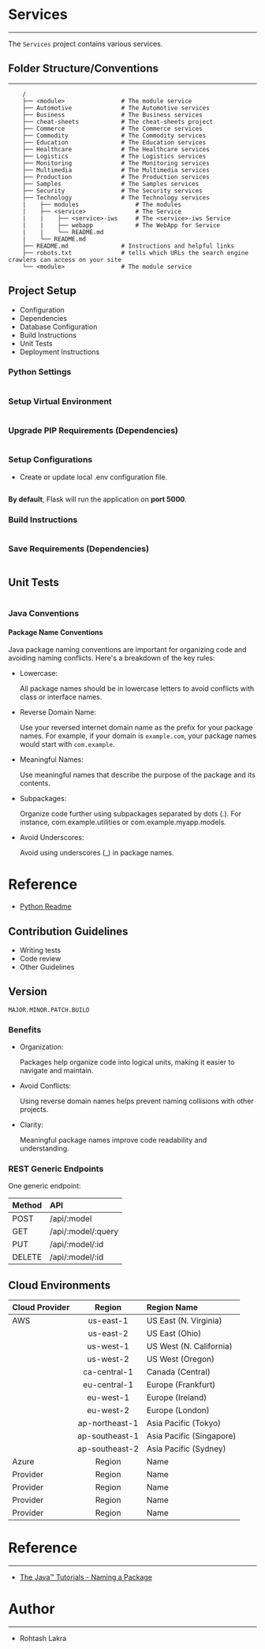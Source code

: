 # Services

---

The ```Services``` project contains various services.


## Folder Structure/Conventions

---

```
    /
    ├── <module>                # The module service
    ├── Automotive              # The Automotive services
    ├── Business                # The Business services
    ├── cheat-sheets            # The cheat-sheets project
    ├── Commerce                # The Commerce services
    ├── Commodity               # The Commodity services
    ├── Education               # The Education services
    ├── Healthcare              # The Healthcare services
    ├── Logistics               # The Logistics services
    ├── Monitoring              # The Monitoring services
    ├── Multimedia              # The Multimedia services
    ├── Production              # The Production services
    ├── Samples                 # The Samples services
    ├── Security                # The Security services
    ├── Technology              # The Technology services
    |    ├── modules                # The modules
    |    ├── <service>              # The Service
    |    |    ├── <service>-iws     # The <service>-iws Service
    |    |    ├── webapp            # The WebApp for Service
    |    |    └── README.md
    |    └── README.md
    ├── README.md               # Instructions and helpful links
    ├── robots.txt              # tells which URLs the search engine crawlers can access on your site
    └── <module>                # The module service
```

## Project Setup

* Configuration
* Dependencies
* Database Configuration
* Build Instructions
* Unit Tests
* Deployment Instructions

### Python Settings
```shell
```

### Setup Virtual Environment
```
```

### Upgrade PIP Requirements (Dependencies)
```shell
```

### Setup Configurations

- Create or update local .env configuration file.

```shell
```

**By default**, Flask will run the application on **port 5000**.

### Build Instructions
```shell
```

### Save Requirements (Dependencies)
```shell
```

## Unit Tests
```shell
```



### Java Conventions

#### Package Name Conventions

Java package naming conventions are important for organizing code and avoiding naming conflicts. 
Here's a breakdown of the key rules:

- Lowercase:

    All package names should be in lowercase letters to avoid conflicts with class or interface names.


- Reverse Domain Name:

  Use your reversed internet domain name as the prefix for your package names.
  For example, if your domain is ```example.com```, your package names would start with ```com.example```.


- Meaningful Names:

    Use meaningful names that describe the purpose of the package and its contents.


- Subpackages:

    Organize code further using subpackages separated by dots (.). For instance, com.example.utilities or com.example.myapp.models.


- Avoid Underscores:

    Avoid using underscores (_) in package names.


# Reference

- [Python Readme](Python.md)


## Contribution Guidelines

* Writing tests
* Code review
* Other Guidelines

## Version

```text
MAJOR.MINOR.PATCH.BUILD
```

### Benefits

- Organization:

  Packages help organize code into logical units, making it easier to navigate and maintain.

- Avoid Conflicts:

    Using reverse domain names helps prevent naming collisions with other projects.

- Clarity:

    Meaningful package names improve code readability and understanding.



### REST Generic Endpoints

One generic endpoint:

| Method | API                |
|:-------|:-------------------|
| POST   | /api/:model        |
| GET    | /api/:model/:query |
| PUT    | /api/:model/:id    |
| DELETE | /api/:model/:id    |




## Cloud Environments

| Cloud Provider |     Region     | Region Name              |
|:---------------|:--------------:|:-------------------------|
| AWS            |   us-east-1    | US East (N. Virginia)    |
|                |   us-east-2    | US East (Ohio)           |
|                |   us-west-1    | US West (N. California)  |
|                |   us-west-2    | US West (Oregon)         |
|                |  ca-central-1  | Canada (Central)         |
|                |  eu-central-1  | Europe (Frankfurt)       |
|                |   eu-west-1    | Europe (Ireland)         |
|                |   eu-west-2    | Europe (London)          |
|                | ap-northeast-1 | Asia Pacific (Tokyo)     |
|                | ap-southeast-1 | Asia Pacific (Singapore) |
|                | ap-southeast-2 | Asia Pacific (Sydney)    |
| Azure          |     Region     | Name                     |
| Provider       |     Region     | Name                     |
| Provider       |     Region     | Name                     |
| Provider       |     Region     | Name                     |
| Provider       |     Region     | Name                     |



# Reference

---

- [The Java™ Tutorials - Naming a Package](https://docs.oracle.com/javase/tutorial/java/package/namingpkgs.html)



# Author

---

- Rohtash Lakra
